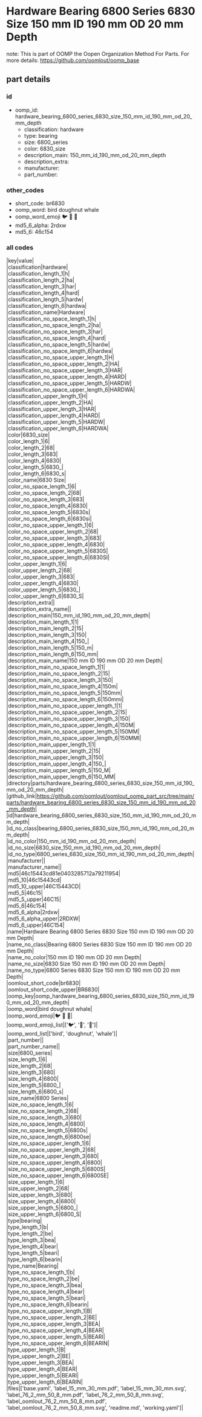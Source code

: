 # Hardware Bearing 6800 Series 6830 Size 150 mm ID 190 mm OD 20 mm Depth  

note: This is part of OOMP the Oopen Organization Method For Parts. For more details: https://github.com/oomlout/oomp_base

##  part details





### id
* oomp_id: hardware_bearing_6800_series_6830_size_150_mm_id_190_mm_od_20_mm_depth
  * classification: hardware
  * type: bearing
  * size: 6800_series
  * color: 6830_size
  * description_main: 150_mm_id_190_mm_od_20_mm_depth
  * description_extra: 
  * manufacturer: 
  * part_number: 

### other_codes
* short_code: br6830
* oomp_word: bird doughnut whale
* oomp_word_emoji :bird: :doughnut: :whale:
* md5_6_alpha: 2rdxw
* md5_6: 46c154

### all codes 
|key|value|  
|classification|hardware|  
|classification_length_1|h|  
|classification_length_2|ha|  
|classification_length_3|har|  
|classification_length_4|hard|  
|classification_length_5|hardw|  
|classification_length_6|hardwa|  
|classification_name|Hardware|  
|classification_no_space_length_1|h|  
|classification_no_space_length_2|ha|  
|classification_no_space_length_3|har|  
|classification_no_space_length_4|hard|  
|classification_no_space_length_5|hardw|  
|classification_no_space_length_6|hardwa|  
|classification_no_space_upper_length_1|H|  
|classification_no_space_upper_length_2|HA|  
|classification_no_space_upper_length_3|HAR|  
|classification_no_space_upper_length_4|HARD|  
|classification_no_space_upper_length_5|HARDW|  
|classification_no_space_upper_length_6|HARDWA|  
|classification_upper_length_1|H|  
|classification_upper_length_2|HA|  
|classification_upper_length_3|HAR|  
|classification_upper_length_4|HARD|  
|classification_upper_length_5|HARDW|  
|classification_upper_length_6|HARDWA|  
|color|6830_size|  
|color_length_1|6|  
|color_length_2|68|  
|color_length_3|683|  
|color_length_4|6830|  
|color_length_5|6830_|  
|color_length_6|6830_s|  
|color_name|6830 Size|  
|color_no_space_length_1|6|  
|color_no_space_length_2|68|  
|color_no_space_length_3|683|  
|color_no_space_length_4|6830|  
|color_no_space_length_5|6830s|  
|color_no_space_length_6|6830si|  
|color_no_space_upper_length_1|6|  
|color_no_space_upper_length_2|68|  
|color_no_space_upper_length_3|683|  
|color_no_space_upper_length_4|6830|  
|color_no_space_upper_length_5|6830S|  
|color_no_space_upper_length_6|6830SI|  
|color_upper_length_1|6|  
|color_upper_length_2|68|  
|color_upper_length_3|683|  
|color_upper_length_4|6830|  
|color_upper_length_5|6830_|  
|color_upper_length_6|6830_S|  
|description_extra||  
|description_extra_name||  
|description_main|150_mm_id_190_mm_od_20_mm_depth|  
|description_main_length_1|1|  
|description_main_length_2|15|  
|description_main_length_3|150|  
|description_main_length_4|150_|  
|description_main_length_5|150_m|  
|description_main_length_6|150_mm|  
|description_main_name|150 mm ID 190 mm OD 20 mm Depth|  
|description_main_no_space_length_1|1|  
|description_main_no_space_length_2|15|  
|description_main_no_space_length_3|150|  
|description_main_no_space_length_4|150m|  
|description_main_no_space_length_5|150mm|  
|description_main_no_space_length_6|150mmi|  
|description_main_no_space_upper_length_1|1|  
|description_main_no_space_upper_length_2|15|  
|description_main_no_space_upper_length_3|150|  
|description_main_no_space_upper_length_4|150M|  
|description_main_no_space_upper_length_5|150MM|  
|description_main_no_space_upper_length_6|150MMI|  
|description_main_upper_length_1|1|  
|description_main_upper_length_2|15|  
|description_main_upper_length_3|150|  
|description_main_upper_length_4|150_|  
|description_main_upper_length_5|150_M|  
|description_main_upper_length_6|150_MM|  
|directory|parts/hardware_bearing_6800_series_6830_size_150_mm_id_190_mm_od_20_mm_depth|  
|github_link|https://github.com/oomlout/oomlout_oomp_part_src/tree/main/parts/hardware_bearing_6800_series_6830_size_150_mm_id_190_mm_od_20_mm_depth|  
|id|hardware_bearing_6800_series_6830_size_150_mm_id_190_mm_od_20_mm_depth|  
|id_no_class|bearing_6800_series_6830_size_150_mm_id_190_mm_od_20_mm_depth|  
|id_no_color|150_mm_id_190_mm_od_20_mm_depth|  
|id_no_size|6830_size_150_mm_id_190_mm_od_20_mm_depth|  
|id_no_type|6800_series_6830_size_150_mm_id_190_mm_od_20_mm_depth|  
|manufacturer||  
|manufacturer_name||  
|md5|46c15443cd81e0403285712a79211954|  
|md5_10|46c15443cd|  
|md5_10_upper|46C15443CD|  
|md5_5|46c15|  
|md5_5_upper|46C15|  
|md5_6|46c154|  
|md5_6_alpha|2rdxw|  
|md5_6_alpha_upper|2RDXW|  
|md5_6_upper|46C154|  
|name|Hardware Bearing 6800 Series 6830 Size 150 mm ID 190 mm OD 20 mm Depth|  
|name_no_class|Bearing 6800 Series 6830 Size 150 mm ID 190 mm OD 20 mm Depth|  
|name_no_color|150 mm ID 190 mm OD 20 mm Depth|  
|name_no_size|6830 Size 150 mm ID 190 mm OD 20 mm Depth|  
|name_no_type|6800 Series 6830 Size 150 mm ID 190 mm OD 20 mm Depth|  
|oomlout_short_code|br6830|  
|oomlout_short_code_upper|BR6830|  
|oomp_key|oomp_hardware_bearing_6800_series_6830_size_150_mm_id_190_mm_od_20_mm_depth|  
|oomp_word|bird doughnut whale|  
|oomp_word_emoji|:bird: :doughnut: :whale:|  
|oomp_word_emoji_list|[':bird:', ':doughnut:', ':whale:']|  
|oomp_word_list|['bird', 'doughnut', 'whale']|  
|part_number||  
|part_number_name||  
|size|6800_series|  
|size_length_1|6|  
|size_length_2|68|  
|size_length_3|680|  
|size_length_4|6800|  
|size_length_5|6800_|  
|size_length_6|6800_s|  
|size_name|6800 Series|  
|size_no_space_length_1|6|  
|size_no_space_length_2|68|  
|size_no_space_length_3|680|  
|size_no_space_length_4|6800|  
|size_no_space_length_5|6800s|  
|size_no_space_length_6|6800se|  
|size_no_space_upper_length_1|6|  
|size_no_space_upper_length_2|68|  
|size_no_space_upper_length_3|680|  
|size_no_space_upper_length_4|6800|  
|size_no_space_upper_length_5|6800S|  
|size_no_space_upper_length_6|6800SE|  
|size_upper_length_1|6|  
|size_upper_length_2|68|  
|size_upper_length_3|680|  
|size_upper_length_4|6800|  
|size_upper_length_5|6800_|  
|size_upper_length_6|6800_S|  
|type|bearing|  
|type_length_1|b|  
|type_length_2|be|  
|type_length_3|bea|  
|type_length_4|bear|  
|type_length_5|beari|  
|type_length_6|bearin|  
|type_name|Bearing|  
|type_no_space_length_1|b|  
|type_no_space_length_2|be|  
|type_no_space_length_3|bea|  
|type_no_space_length_4|bear|  
|type_no_space_length_5|beari|  
|type_no_space_length_6|bearin|  
|type_no_space_upper_length_1|B|  
|type_no_space_upper_length_2|BE|  
|type_no_space_upper_length_3|BEA|  
|type_no_space_upper_length_4|BEAR|  
|type_no_space_upper_length_5|BEARI|  
|type_no_space_upper_length_6|BEARIN|  
|type_upper_length_1|B|  
|type_upper_length_2|BE|  
|type_upper_length_3|BEA|  
|type_upper_length_4|BEAR|  
|type_upper_length_5|BEARI|  
|type_upper_length_6|BEARIN|  
|files|['base.yaml', 'label_15_mm_30_mm.pdf', 'label_15_mm_30_mm.svg', 'label_76_2_mm_50_8_mm.pdf', 'label_76_2_mm_50_8_mm.svg', 'label_oomlout_76_2_mm_50_8_mm.pdf', 'label_oomlout_76_2_mm_50_8_mm.svg', 'readme.md', 'working.yaml']|  

